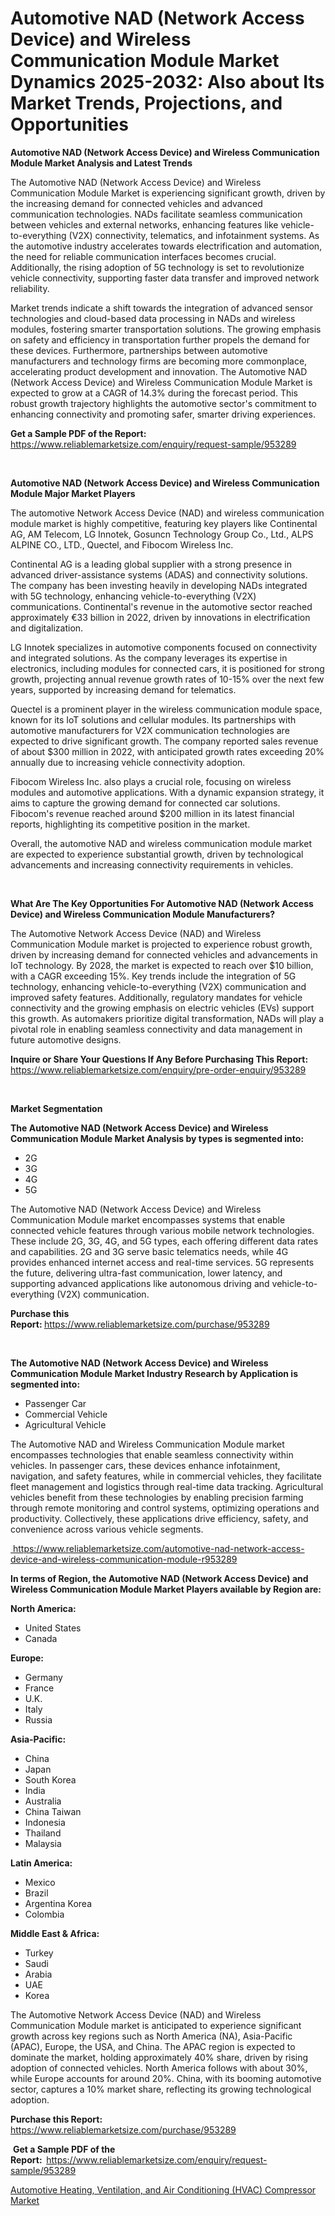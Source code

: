 <p><h1>Automotive NAD (Network Access Device) and Wireless Communication Module Market Dynamics 2025-2032: Also about Its Market Trends, Projections, and Opportunities</h1></p><p><strong>Automotive NAD (Network Access Device) and Wireless Communication Module Market Analysis and Latest Trends</strong></p>
<p><p>The Automotive NAD (Network Access Device) and Wireless Communication Module Market is experiencing significant growth, driven by the increasing demand for connected vehicles and advanced communication technologies. NADs facilitate seamless communication between vehicles and external networks, enhancing features like vehicle-to-everything (V2X) connectivity, telematics, and infotainment systems. As the automotive industry accelerates towards electrification and automation, the need for reliable communication interfaces becomes crucial. Additionally, the rising adoption of 5G technology is set to revolutionize vehicle connectivity, supporting faster data transfer and improved network reliability.</p><p>Market trends indicate a shift towards the integration of advanced sensor technologies and cloud-based data processing in NADs and wireless modules, fostering smarter transportation solutions. The growing emphasis on safety and efficiency in transportation further propels the demand for these devices. Furthermore, partnerships between automotive manufacturers and technology firms are becoming more commonplace, accelerating product development and innovation. The Automotive NAD (Network Access Device) and Wireless Communication Module Market is expected to grow at a CAGR of 14.3% during the forecast period. This robust growth trajectory highlights the automotive sector's commitment to enhancing connectivity and promoting safer, smarter driving experiences.</p></p>
<p><strong>Get a Sample PDF of the Report:&nbsp;</strong> <a href="https://www.reliablemarketsize.com/enquiry/request-sample/953289?utm_campaign=2804&utm_medium=2&utm_source=Github&utm_content=ia&utm_term=30032025&utm_id=automotive-nad-network-access-device-and-wireless-communication-module">https://www.reliablemarketsize.com/enquiry/request-sample/953289</a></p>
<p>&nbsp;</p>
<p><strong>Automotive NAD (Network Access Device) and Wireless Communication Module Major Market Players</strong></p>
<p><p>The automotive Network Access Device (NAD) and wireless communication module market is highly competitive, featuring key players like Continental AG, AM Telecom, LG Innotek, Gosuncn Technology Group Co., Ltd., ALPS ALPINE CO., LTD., Quectel, and Fibocom Wireless Inc. </p><p>Continental AG is a leading global supplier with a strong presence in advanced driver-assistance systems (ADAS) and connectivity solutions. The company has been investing heavily in developing NADs integrated with 5G technology, enhancing vehicle-to-everything (V2X) communications. Continental's revenue in the automotive sector reached approximately €33 billion in 2022, driven by innovations in electrification and digitalization.</p><p>LG Innotek specializes in automotive components focused on connectivity and integrated solutions. As the company leverages its expertise in electronics, including modules for connected cars, it is positioned for strong growth, projecting annual revenue growth rates of 10-15% over the next few years, supported by increasing demand for telematics.</p><p>Quectel is a prominent player in the wireless communication module space, known for its IoT solutions and cellular modules. Its partnerships with automotive manufacturers for V2X communication technologies are expected to drive significant growth. The company reported sales revenue of about $300 million in 2022, with anticipated growth rates exceeding 20% annually due to increasing vehicle connectivity adoption.</p><p>Fibocom Wireless Inc. also plays a crucial role, focusing on wireless modules and automotive applications. With a dynamic expansion strategy, it aims to capture the growing demand for connected car solutions. Fibocom's revenue reached around $200 million in its latest financial reports, highlighting its competitive position in the market.</p><p>Overall, the automotive NAD and wireless communication module market are expected to experience substantial growth, driven by technological advancements and increasing connectivity requirements in vehicles.</p></p>
<p>&nbsp;</p>
<p><strong>What Are The Key Opportunities For Automotive NAD (Network Access Device) and Wireless Communication Module Manufacturers?</strong></p>
<p><p>The Automotive Network Access Device (NAD) and Wireless Communication Module market is projected to experience robust growth, driven by increasing demand for connected vehicles and advancements in IoT technology. By 2028, the market is expected to reach over $10 billion, with a CAGR exceeding 15%. Key trends include the integration of 5G technology, enhancing vehicle-to-everything (V2X) communication and improved safety features. Additionally, regulatory mandates for vehicle connectivity and the growing emphasis on electric vehicles (EVs) support this growth. As automakers prioritize digital transformation, NADs will play a pivotal role in enabling seamless connectivity and data management in future automotive designs.</p></p>
<p><strong>Inquire or Share Your Questions If Any Before Purchasing This Report:</strong> <a href="https://www.reliablemarketsize.com/enquiry/pre-order-enquiry/953289?utm_campaign=2804&utm_medium=2&utm_source=Github&utm_content=ia&utm_term=30032025&utm_id=automotive-nad-network-access-device-and-wireless-communication-module">https://www.reliablemarketsize.com/enquiry/pre-order-enquiry/953289</a></p>
<p>&nbsp;</p>
<p><strong>Market Segmentation</strong></p>
<p><strong>The Automotive NAD (Network Access Device) and Wireless Communication Module Market Analysis by types is segmented into:</strong></p>
<p><ul><li>2G</li><li>3G</li><li>4G</li><li>5G</li></ul></p>
<p><p>The Automotive NAD (Network Access Device) and Wireless Communication Module market encompasses systems that enable connected vehicle features through various mobile network technologies. These include 2G, 3G, 4G, and 5G types, each offering different data rates and capabilities. 2G and 3G serve basic telematics needs, while 4G provides enhanced internet access and real-time services. 5G represents the future, delivering ultra-fast communication, lower latency, and supporting advanced applications like autonomous driving and vehicle-to-everything (V2X) communication.</p></p>
<p><strong>Purchase this Report:&nbsp;</strong><a href="https://www.reliablemarketsize.com/purchase/953289?utm_campaign=2804&utm_medium=2&utm_source=Github&utm_content=ia&utm_term=30032025&utm_id=automotive-nad-network-access-device-and-wireless-communication-module">https://www.reliablemarketsize.com/purchase/953289</a></p>
<p>&nbsp;</p>
<p><strong>The Automotive NAD (Network Access Device) and Wireless Communication Module Market Industry Research by Application is segmented into:</strong></p>
<p><ul><li>Passenger Car</li><li>Commercial Vehicle</li><li>Agricultural Vehicle</li></ul></p>
<p><p>The Automotive NAD and Wireless Communication Module market encompasses technologies that enable seamless connectivity within vehicles. In passenger cars, these devices enhance infotainment, navigation, and safety features, while in commercial vehicles, they facilitate fleet management and logistics through real-time data tracking. Agricultural vehicles benefit from these technologies by enabling precision farming through remote monitoring and control systems, optimizing operations and productivity. Collectively, these applications drive efficiency, safety, and convenience across various vehicle segments.</p></p>
<p><a href="https://www.reliablemarketsize.com/automotive-nad-network-access-device-and-wireless-communication-module-r953289?utm_campaign=2804&utm_medium=2&utm_source=Github&utm_content=ia&utm_term=30032025&utm_id=automotive-nad-network-access-device-and-wireless-communication-module">&nbsp;https://www.reliablemarketsize.com/automotive-nad-network-access-device-and-wireless-communication-module-r953289</a></p>
<p><strong>In terms of Region, the Automotive NAD (Network Access Device) and Wireless Communication Module Market Players available by Region are:</strong></p>
<p>
    <p> <strong> North America: </strong>
        <ul>
            <li>United States</li>
            <li>Canada</li>
        </ul>
        </p> 
    <p> <strong> Europe: </strong>
        <ul>
            <li>Germany</li>
            <li>France</li>
            <li>U.K.</li>
            <li>Italy</li>
            <li>Russia</li>
        </ul>
        </p> 
    <p> <strong> Asia-Pacific: </strong>
        <ul>
            <li>China</li>
            <li>Japan</li>
            <li>South Korea</li>
            <li>India</li>
            <li>Australia</li>
            <li>China Taiwan</li>
            <li>Indonesia</li>
            <li>Thailand</li>
            <li>Malaysia</li>
        </ul>
        </p> 
    <p> <strong> Latin America: </strong>
        <ul>
            <li>Mexico</li>
            <li>Brazil</li>
            <li>Argentina Korea</li>
            <li>Colombia</li>
        </ul>
        </p> 
    <p> <strong> Middle East & Africa: </strong>
        <ul>
            <li>Turkey</li>
            <li>Saudi</li>
            <li>Arabia</li>
            <li>UAE</li>
            <li>Korea</li>
        </ul>
    </p>
    </p>
<p><p>The Automotive Network Access Device (NAD) and Wireless Communication Module market is anticipated to experience significant growth across key regions such as North America (NA), Asia-Pacific (APAC), Europe, the USA, and China. The APAC region is expected to dominate the market, holding approximately 40% share, driven by rising adoption of connected vehicles. North America follows with about 30%, while Europe accounts for around 20%. China, with its booming automotive sector, captures a 10% market share, reflecting its growing technological adoption.</p></p>
<p><strong>Purchase this Report: </strong><a href="https://www.reliablemarketsize.com/purchase/953289?utm_campaign=2804&utm_medium=2&utm_source=Github&utm_content=ia&utm_term=30032025&utm_id=automotive-nad-network-access-device-and-wireless-communication-module">https://www.reliablemarketsize.com/purchase/953289</a></p>
<p>&nbsp;<strong>Get a Sample PDF of the Report:&nbsp;&nbsp;</strong><a href="https://www.reliablemarketsize.com/enquiry/request-sample/953289?utm_campaign=2804&utm_medium=2&utm_source=Github&utm_content=ia&utm_term=30032025&utm_id=automotive-nad-network-access-device-and-wireless-communication-module">https://www.reliablemarketsize.com/enquiry/request-sample/953289</a></p>
<p><strong></strong></p>
<p><p><a href="https://github.com/chkrselia/Market-Research-Report-List-1/blob/main/automotive-heating-ventilation-and-air-conditioning-hvac-compressor-market.md?utm_campaign=2804&utm_medium=2&utm_source=Github&utm_content=ia&utm_term=30032025&utm_id=automotive-nad-network-access-device-and-wireless-communication-module">Automotive Heating, Ventilation, and Air Conditioning (HVAC) Compressor Market</a></p></p>